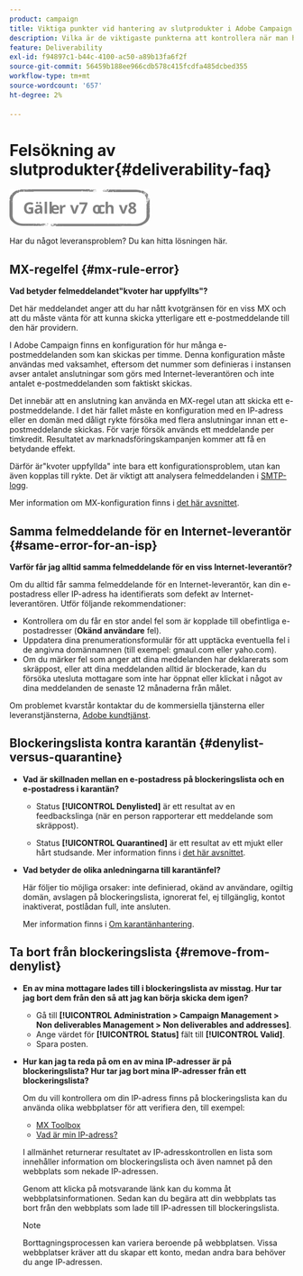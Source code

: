 ```yaml
---
product: campaign
title: Viktiga punkter vid hantering av slutprodukter i Adobe Campaign Classic
description: Vilka är de viktigaste punkterna att kontrollera när man hanterar produkter i Adobe Campaign Classic?
feature: Deliverability
exl-id: f94897c1-b44c-4100-ac50-a89b13fa6f2f
source-git-commit: 56459b188ee966cdb578c415fcdfa485dcbed355
workflow-type: tm+mt
source-wordcount: '657'
ht-degree: 2%

---
```


# Felsökning av slutprodukter{#deliverability-faq}

![](../../assets/common.svg)

Har du något leveransproblem? Du kan hitta lösningen här.

## MX-regelfel {#mx-rule-error}

**Vad betyder felmeddelandet&quot;kvoter har uppfyllts&quot;?**

Det här meddelandet anger att du har nått kvotgränsen för en viss MX och att du måste vänta för att kunna skicka ytterligare ett e-postmeddelande till den här providern.

I Adobe Campaign finns en konfiguration för hur många e-postmeddelanden som kan skickas per timme. Denna konfiguration måste användas med vaksamhet, eftersom det nummer som definieras i instansen avser antalet anslutningar som görs med Internet-leverantören och inte antalet e-postmeddelanden som faktiskt skickas.

Det innebär att en anslutning kan använda en MX-regel utan att skicka ett e-postmeddelande. I det här fallet måste en konfiguration med en IP-adress eller en domän med dåligt rykte försöka med flera anslutningar innan ett e-postmeddelande skickas. För varje försök används ett meddelande per timkredit. Resultatet av marknadsföringskampanjen kommer att få en betydande effekt.

Därför är&quot;kvoter uppfyllda&quot; inte bara ett konfigurationsproblem, utan kan även kopplas till rykte. Det är viktigt att analysera felmeddelanden i [SMTP-logg](../../production/using/monitoring-processes.md#smtp-errors-per-domain).

Mer information om MX-konfiguration finns i [det här avsnittet](../../installation/using/email-deliverability.md#mx-configuration).

## Samma felmeddelande för en Internet-leverantör {#same-error-for-an-isp}

**Varför får jag alltid samma felmeddelande för en viss Internet-leverantör?**

Om du alltid får samma felmeddelande för en Internet-leverantör, kan din e-postadress eller IP-adress ha identifierats som defekt av Internet-leverantören. Utför följande rekommendationer:
* Kontrollera om du får en stor andel fel som är kopplade till obefintliga e-postadresser (**Okänd användare** fel).
* Uppdatera dina prenumerationsformulär för att upptäcka eventuella fel i de angivna domännamnen (till exempel: gmaul.com eller yaho.com).
* Om du märker fel som anger att dina meddelanden har deklarerats som skräppost, eller att dina meddelanden alltid är blockerade, kan du försöka utesluta mottagare som inte har öppnat eller klickat i något av dina meddelanden de senaste 12 månaderna från målet.

Om problemet kvarstår kontaktar du de kommersiella tjänsterna eller leveranstjänsterna, [Adobe kundtjänst](https://helpx.adobe.com/se/enterprise/admin-guide.html/enterprise/using/support-for-experience-cloud.ug.html).

## Blockeringslista kontra karantän {#denylist-versus-quarantine}

* **Vad är skillnaden mellan en e-postadress på blockeringslista och en e-postadress i karantän?**

   * Status **[!UICONTROL Denylisted]** är ett resultat av en feedbackslinga (när en person rapporterar ett meddelande som skräppost).

   * Status **[!UICONTROL Quarantined]** är ett resultat av ett mjukt eller hårt studsande.
   Mer information finns i [det här avsnittet](understanding-quarantine-management.md#quarantine-vs-denylist).

* **Vad betyder de olika anledningarna till karantänfel?**

   Här följer tio möjliga orsaker: inte definierad, okänd av användare, ogiltig domän, avslagen på blockeringslista, ignorerat fel, ej tillgänglig, kontot inaktiverat, postlådan full, inte ansluten.

   Mer information finns i [Om karantänhantering](understanding-quarantine-management.md).

## Ta bort från blockeringslista {#remove-from-denylist}

* **En av mina mottagare lades till i blockeringslista av misstag. Hur tar jag bort dem från den så att jag kan börja skicka dem igen?**

   * Gå till **[!UICONTROL Administration > Campaign Management > Non deliverables Management > Non deliverables and addresses]**.
   * Ange värdet för **[!UICONTROL Status]** fält till **[!UICONTROL Valid]**.
   * Spara posten.

* **Hur kan jag ta reda på om en av mina IP-adresser är på blockeringslista? Hur tar jag bort mina IP-adresser från ett blockeringslista?**

   Om du vill kontrollera om din IP-adress finns på blockeringslista kan du använda olika webbplatser för att verifiera den, till exempel:
   * [MX Toolbox](https://mxtoolbox.com/)
   * [Vad är min IP-adress?](https://whatismyipaddress.com)

   I allmänhet returnerar resultatet av IP-adresskontrollen en lista som innehåller information om blockeringslista och även namnet på den webbplats som nekade IP-adressen.

   Genom att klicka på motsvarande länk kan du komma åt webbplatsinformationen. Sedan kan du begära att din webbplats tas bort från den webbplats som lade till IP-adressen till blockeringslista.

   >[!NOTE]
   >
   >Borttagningsprocessen kan variera beroende på webbplatsen. Vissa webbplatser kräver att du skapar ett konto, medan andra bara behöver du ange IP-adressen.
